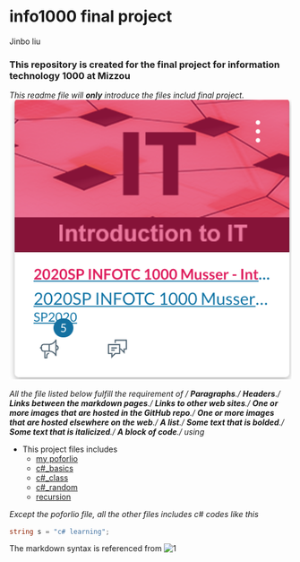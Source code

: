 # info1000 final project

Jinbo liu

### This repository is created for the final project for information technology 1000 at Mizzou

*This readme file will **only** introduce the files includ final project.* 
![1000](https://github.com/Dokidok1/new1000/blob/master/images/1000.png)


*All the file listed below fulfill the requirement of /
**Paragraphs**./ 
**Headers**./ 
**Links between the markdown pages**./ 
**Links to other web sites**./ 
**One or more images that are hosted in the GitHub repo**./ 
**One or more images that are hosted elsewhere on the web**./ 
**A list**./ 
**Some text that is bolded**./ 
**Some text that is italicized**./ 
**A block of code**./ 
using*


* This project files includes
  * [my poforlio](https://github.com/Dokidok1/new1000/blob/master/md_files/me.md)
  * [c#_basics](https://github.com/Dokidok1/new1000/blob/master/md_files/c%23_basic.md)
  * [c#_class](https://github.com/Dokidok1/new1000/blob/master/md_files/c%23_class.md)
  * [c#_random](https://github.com/Dokidok1/new1000/blob/master/md_files/c%23_random.md)
  * [recursion](https://github.com/Dokidok1/new1000/blob/master/md_files/recursion.md)

*Except the poforlio file, all the other files includes c# codes like this*
```c#
string s = "c# learning";

```

The markdown syntax is referenced from[](https://github.com/adam-p/markdown-here/wiki/Markdown-Cheatsheet#links)
![1](https://code-maze.com/wp-content/uploads/2020/01/Code-Maze-Logo-White-Text-Transparent-HRez-Full.png)
